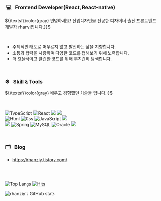 <br>

###  💻 &nbsp; Frontend Developer(React, React-native)
 ${\textsf{\color{gray} 안녕하세요! 산업디자인을 전공한 디자이너 출신 프론트엔드 개발자 rhanyi입니다.}}$

<br>

- 주체적인 태도로 머무르지 않고 발전하는 삶을 지향합니다.
- 소통과 협력을 사랑하며 다양한 코드를 접해보기 위해 노력합니다.
- 더 효율적이고 클린한 코드를 위해 부지런히 탐색합니다.
<br>



### ⚙️ &nbsp; Skill & Tools
${\textsf{\color{gray} 배우고 경험했던 기술들 입니다.}}$

<br>

<img alt="TypeScript" src ="https://img.shields.io/badge/TypeScriipt-3178C6.svg?&style=for-the-badge&logo=TypeScript&logoColor=black"/> <img alt="React" src ="https://img.shields.io/badge/React-61DAFB.svg?&style=for-the-badge&logo=React&logoColor=black"/> <img src="https://img.shields.io/badge/React Native-61DAFB?style=for-the-badge&logo=React&logoColor=black"/> <img src="https://img.shields.io/badge/next.js-%23000000.svg?&style=for-the-badge&logo=next.js&logoColor=white" />  
 <img alt="Html" src ="https://img.shields.io/badge/HTML5-E34F26.svg?&style=for-the-badge&logo=HTML5&logoColor=white"/> <img alt="Css" src ="https://img.shields.io/badge/CSS3-1572B6.svg?&style=for-the-badge&logo=CSS3&logoColor=white"/>  <img alt="JavaScript" src ="https://img.shields.io/badge/JavaScript-F7DF1E.svg?&style=for-the-badge&logo=JavaScript&logoColor=black"/> 
 <img src="https://img.shields.io/badge/node.js-%23339933.svg?&style=for-the-badge&logo=node.js&logoColor=white" /> 
  <br>
 <img src="https://img.shields.io/badge/java-%23007396.svg?&style=for-the-badge&logo=java&logoColor=white" /> <img alt="Spring" src ="https://img.shields.io/badge/Spring-6DB33F.svg?&style=for-the-badge&logo=Spring&logoColor=black"/> 
<img alt="MySQL" src ="https://img.shields.io/badge/MySQL-4479A1.svg?&style=for-the-badge&logo=MySQL&logoColor=white"/> <img alt="Oracle" src ="https://img.shields.io/badge/Oracle-F80000.svg?&style=for-the-badge&logo=Oracle&logoColor=black"/> <img src="https://img.shields.io/badge/mongodb-%2347A248.svg?&style=for-the-badge&logo=mongodb&logoColor=white" />

<br>

 ### 🗂️ &nbsp; Blog
 + https://rhanziy.tistory.com/


<br>
<br>

![Top Langs](https://github-readme-stats.vercel.app/api/top-langs/?username=rhanziy&layout=compact)
[![Hits](https://hits.seeyoufarm.com/api/count/incr/badge.svg?url=https%3A%2F%2Fgithub.com%2Frhanziy&count_bg=%2379C83D&title_bg=%23555555&icon=&icon_color=%23E7E7E7&title=hits&edge_flat=false)](https://hits.seeyoufarm.com)

![rhanziy's GitHub stats](https://github-readme-stats.vercel.app/api?username=rhanziy&show_icons=true&theme=ayu-mirage)
